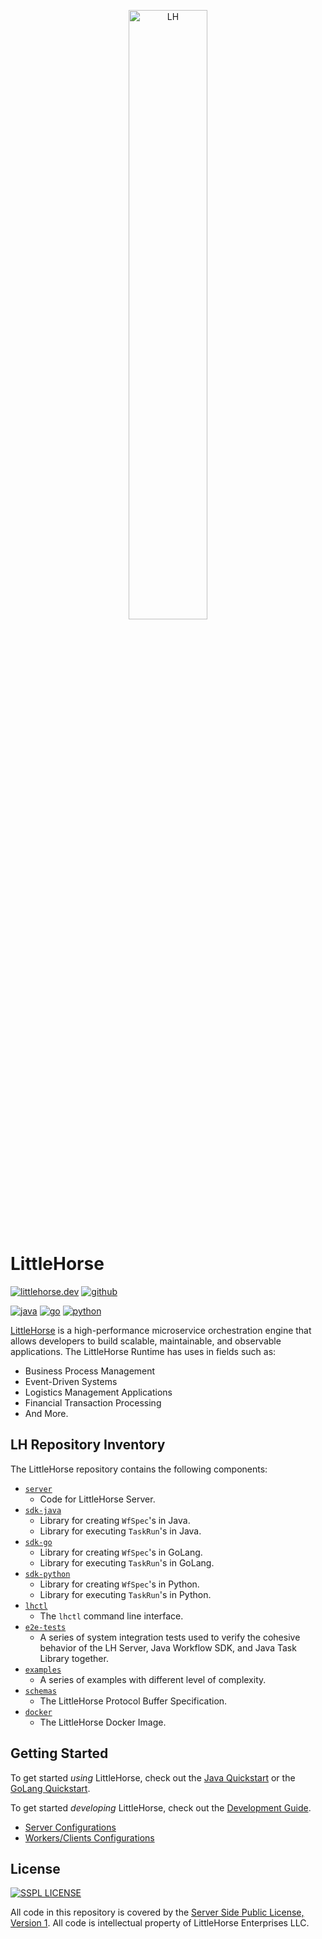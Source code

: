 <p align="center">
<img alt="LH" src="https://littlehorse.dev/img/logo.jpg" width="50%">
</p>

# LittleHorse

<a href="https://littlehorse.dev/"><img alt="littlehorse.dev" src="https://img.shields.io/badge/-LittleHorse.dev-512BD4"></a>
<a href="https://github.com/littlehorse-enterprises/littlehorse"><img alt="github" src="https://img.shields.io/badge/-LittleHorse-gray?logo=github&logoColor=white
"></a>

<a href="https://central.sonatype.com/artifact/io.littlehorse/littlehorse-client"><img alt="java" src="https://img.shields.io/maven-central/v/io.littlehorse/littlehorse-client?logo=openjdk&logoColor=white&color=orange&label=java"></a>
<a href="https://github.com/littlehorse-enterprises/littlehorse/tags"><img alt="go" src="https://img.shields.io/github/v/tag/littlehorse-enterprises/littlehorse?logo=go&logoColor=white&color=00aed8&label=go
"></a>
<a href="https://pypi.org/project/littlehorse-client/"><img alt="python" src="https://img.shields.io/pypi/v/littlehorse-client?logo=python&logoColor=white&color=success&label=python
"></a>

[LittleHorse](https://littlehorse.dev) is a high-performance microservice orchestration engine that allows developers to build scalable, maintainable, and observable applications. The LittleHorse Runtime has uses in fields such as:

- Business Process Management
- Event-Driven Systems
- Logistics Management Applications
- Financial Transaction Processing
- And More.

## LH Repository Inventory

The LittleHorse repository contains the following components:

- [`server`](server)
    - Code for LittleHorse Server.
- [`sdk-java`](sdk-java)
    - Library for creating `WfSpec`'s in Java.
    - Library for executing `TaskRun`'s in Java.
- [`sdk-go`](sdk-go)
    - Library for creating `WfSpec`'s in GoLang.
    - Library for executing `TaskRun`'s in GoLang.
- [`sdk-python`](sdk-python)
    - Library for creating `WfSpec`'s in Python.
    - Library for executing `TaskRun`'s in Python.
- [`lhctl`](lhctl)
    - The `lhctl` command line interface.
- [`e2e-tests`](e2e-tests)
    - A series of system integration tests used to verify the cohesive behavior of
    the LH Server, Java Workflow SDK, and Java Task Library together.
- [`examples`](examples)
    - A series of examples with different level of complexity.
- [`schemas`](schemas)
    - The LittleHorse Protocol Buffer Specification.
- [`docker`](docker)
    - The LittleHorse Docker Image.

## Getting Started

To get started *using* LittleHorse, check out the [Java Quickstart](docs/QUICKSTART_JAVA.md) or the [GoLang Quickstart](docs/QUICKSTART_GO.md).

To get started *developing* LittleHorse, check out the [Development Guide](docs/DEVELOPING.md).

- [Server Configurations](docs/SERVER_CONFIGURATIONS.md)
- [Workers/Clients Configurations](docs/CLIENT_CONFIGURATIONS.md)

## License

<a href="https://spdx.org/licenses/SSPL-1.0.html"><img alt="SSPL LICENSE" src="https://img.shields.io/badge/covered%20by-SSPL%201.0-blue"></a>

All code in this repository is covered by the [Server Side Public License, Version 1](https://spdx.org/licenses/SSPL-1.0.html). All code is intellectual property of LittleHorse Enterprises LLC.
